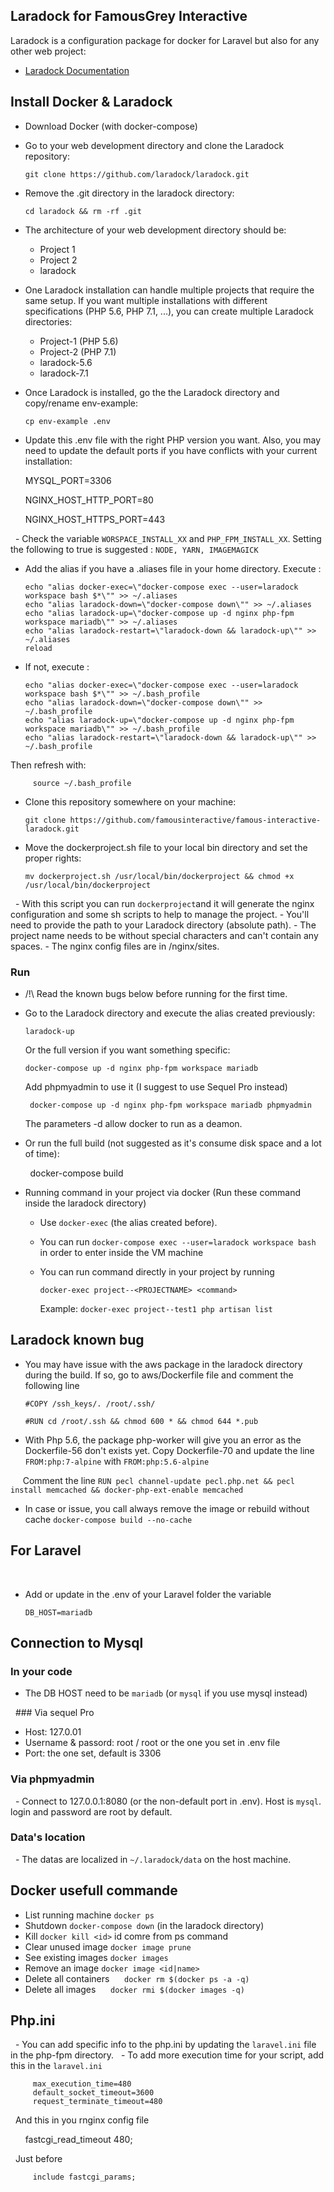 ## Laradock for FamousGrey Interactive

   Laradock is a configuration package for docker for Laravel but also for any other web project:
   - [Laradock Documentation](http://laradock.io/)

## Install Docker & Laradock

   - Download Docker (with docker-compose)
   - Go to your web development directory and clone the Laradock repository:

         git clone https://github.com/laradock/laradock.git

   - Remove the .git directory in the laradock directory:

         cd laradock && rm -rf .git

   - The architecture of your web development directory should be:
        + Project 1
        + Project 2
        + laradock

   - One Laradock installation can handle multiple projects that require the same setup. If you want multiple installations with different specifications (PHP 5.6, PHP 7.1, ...), you can create multiple Laradock directories:
        + Project-1 (PHP 5.6)
        + Project-2 (PHP 7.1)
        + laradock-5.6
        + laradock-7.1

   - Once Laradock is installed, go the the Laradock directory and copy/rename env-example:

         cp env-example .env

   - Update this .env file with the right PHP version you want. 
   Also, you may need to update the default ports if you have conflicts with your current installation:

        MYSQL_PORT=3306
        
        NGINX_HOST_HTTP_PORT=80
        
        NGINX_HOST_HTTPS_PORT=443
   
   - Check the variable `WORSPACE_INSTALL_XX` and `PHP_FPM_INSTALL_XX`. Setting the following to true is suggested : `NODE, YARN, IMAGEMAGICK`

   - Add the alias if you have a .aliases file in your home directory. Execute :

         echo "alias docker-exec=\"docker-compose exec --user=laradock workspace bash $*\"" >> ~/.aliases
         echo "alias laradock-down=\"docker-compose down\"" >> ~/.aliases
         echo "alias laradock-up=\"docker-compose up -d nginx php-fpm workspace mariadb\"" >> ~/.aliases
         echo "alias laradock-restart=\"laradock-down && laradock-up\"" >> ~/.aliases
         reload

   - If not, execute : 

         echo "alias docker-exec=\"docker-compose exec --user=laradock workspace bash $*\"" >> ~/.bash_profile
         echo "alias laradock-down=\"docker-compose down\"" >> ~/.bash_profile
         echo "alias laradock-up=\"docker-compose up -d nginx php-fpm workspace mariadb\"" >> ~/.bash_profile
         echo "alias laradock-restart=\"laradock-down && laradock-up\"" >> ~/.bash_profile

   Then refresh with:

         source ~/.bash_profile

   - Clone this repository somewhere on your machine:

         git clone https://github.com/famousinteractive/famous-interactive-laradock.git

   - Move the dockerproject.sh file to your local bin directory and set the proper rights:

         mv dockerproject.sh /usr/local/bin/dockerproject && chmod +x /usr/local/bin/dockerproject

   - With this script you can run `dockerproject`and it will generate the nginx configuration and some sh scripts to help to manage the project.
            - You'll need to provide the path to your Laradock directory (absolute path).
            - The project name needs to be without special characters and can't contain any spaces.
            - The nginx config files are in <laradockDirectory>/nginx/sites.

### Run
   - /!\ Read the known bugs below before running for the first time.
   - Go to the Laradock directory and execute the alias created previously:
   
         laradock-up
         
      Or the full version if you want something specific: 

         docker-compose up -d nginx php-fpm workspace mariadb

      Add phpmyadmin to use it (I suggest to use Sequel Pro instead)

          docker-compose up -d nginx php-fpm workspace mariadb phpmyadmin

      The parameters -d allow docker to run as a deamon.      

   - Or run the full build (not suggested as it's consume disk space and a lot of time):

          docker-compose build

   - Running command in your project via docker (Run these command inside the laradock directory)
        - Use `docker-exec` (the alias created before).
        - You can run `docker-compose exec --user=laradock workspace bash` in order to enter inside the VM machine
        - You can run command directly in your project by running

            `docker-exec project--<PROJECTNAME> <command>`

            Example: `docker-exec project--test1 php artisan list`

## Laradock known bug
   - You may have issue with the aws package in the laradock directory during the build. If so, go to aws/Dockerfile file and comment the following line

        `#COPY /ssh_keys/. /root/.ssh/`

        `#RUN cd /root/.ssh && chmod 600 * && chmod 644 *.pub`

   - With Php 5.6, the package php-worker will give you an error as the Dockerfile-56 don't exists yet. Copy Dockerfile-70 and update the line `FROM:php:7-alpine` with `FROM:php:5.6-alpine`

      Comment the line `RUN pecl channel-update pecl.php.net && pecl install memcached && docker-php-ext-enable memcached`

   - In case or issue, you call always remove the image or rebuild without cache `docker-compose build --no-cache`


## For Laravel
    
   - Add or update in the .env of your Laravel folder the variable

         DB_HOST=mariadb

## Connection to Mysql

   ### In your code

   - The DB HOST need to be `mariadb` (or `mysql` if you use mysql instead)

   ### Via sequel Pro

   - Host: 127.0.01
   - Username & passord: root / root or the one you set in .env file
   - Port: the one set, default is 3306

   ### Via phpmyadmin

   - Connect to 127.0.0.1:8080 (or the non-default port in .env). Host is `mysql`. login and password are root by default.
 
   ### Data's location

   - The datas are localized in `~/.laradock/data` on the host machine.
          
## Docker usefull commande

   - List running machine `docker ps`
   - Shutdown `docker-compose down` (in the laradock directory)
   - Kill `docker kill <id>` id comre from ps command
   - Clear unused image `docker image prune`
   - See existing images `docker images`
   - Remove an image `docker image <id|name>`
   - Delete all containers
      `docker rm $(docker ps -a -q)`
   - Delete all images
      `docker rmi $(docker images -q)`

## Php.ini

   - You can add specific info to the php.ini by updating the `laravel.ini` file in the php-fpm directory.
   - To add more execution time for your script, add this in the `laravel.ini`

         max_execution_time=480
         default_socket_timeout=3600
         request_terminate_timeout=480

     And this in you rnginx config file

         fastcgi_read_timeout 480;

     Just before

         include fastcgi_params;
